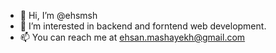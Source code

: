 - 👋 Hi, I’m @ehsmsh
- 👀 I’m interested in backend and forntend web development.
- 📫 You can reach me at ehsan.mashayekh@gmail.com

<!---
ehsmsh/ehsmsh is a ✨ special ✨ repository because its `README.md` (this file) appears on your GitHub profile.
You can click the Preview link to take a look at your changes.
--->
